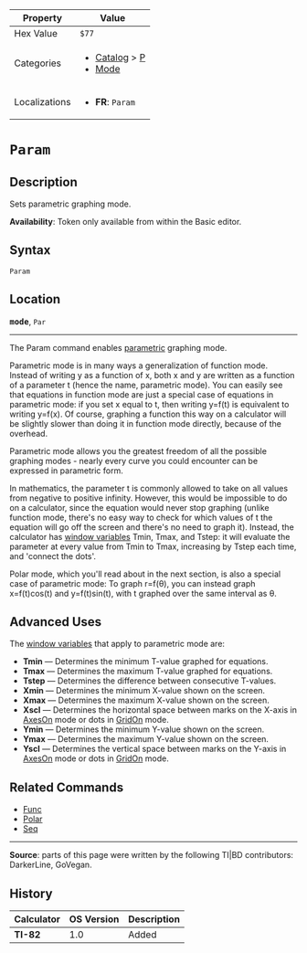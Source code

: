 | Property      | Value |
|---------------|-------|
| Hex Value     | `$77`|
| Categories    | <ul><li>[Catalog](<../categories/Catalog.md>) > [P](<../categories/Catalog.md#P>)</li><li>[Mode](<../categories/Mode.md>)</li></ul> |
| Localizations | <ul><li><b>FR</b>: `Param`</li></ul> |

# `Param`

## Description
Sets parametric graphing mode.


<b>Availability</b>: Token only available from within the Basic editor.

## Syntax
`Param`

## Location
<tt><kbd><b>mode</b></kbd></tt>, `Par`
<hr>

The Param command enables [parametric](graphing-mode#parametric) graphing mode.

Parametric mode is in many ways a generalization of function mode. Instead of writing y as a function of x, both x and y are written as a function of a parameter t (hence the name, parametric mode). You can easily see that equations in function mode are just a special case of equations in parametric mode: if you set x equal to t, then writing y=f(t) is equivalent to writing y=f(x). Of course, graphing a function this way on a calculator will be slightly slower than doing it in function mode directly, because of the overhead.

Parametric mode allows you the greatest freedom of all the possible graphing modes - nearly every curve you could encounter can be expressed in parametric form.

In mathematics, the parameter t is commonly allowed to take on all values from negative to positive infinity. However, this would be impossible to do on a calculator, since the equation would never stop graphing (unlike function mode, there's no easy way to check for which values of t the equation will go off the screen and there's no need to graph it). Instead, the calculator has [window variables](system-variables) Tmin, Tmax, and Tstep: it will evaluate the parameter at every value from Tmin to Tmax, increasing by Tstep each time, and 'connect the dots'.

Polar mode, which you'll read about in the next section, is also a special case of parametric mode: To graph r=f(θ), you can instead graph x=f(t)cos(t) and y=f(t)sin(t), with t graphed over the same interval as θ.

## Advanced Uses

The [window variables](system-variables#window) that apply to parametric mode are:

*   **Tmin** — Determines the minimum T-value graphed for equations.
*   **Tmax** — Determines the maximum T-value graphed for equations.
*   **Tstep** — Determines the difference between consecutive T-values.
*   **Xmin** — Determines the minimum X-value shown on the screen.
*   **Xmax** — Determines the maximum X-value shown on the screen.
*   **Xscl** — Determines the horizontal space between marks on the X-axis in [AxesOn](AxesOn.md) mode or dots in [GridOn](GridOn.md) mode.
*   **Ymin** — Determines the minimum Y-value shown on the screen.
*   **Ymax** — Determines the maximum Y-value shown on the screen.
*   **Yscl** — Determines the vertical space between marks on the Y-axis in [AxesOn](AxesOn.md) mode or dots in [GridOn](GridOn.md) mode.

## Related Commands

*   [Func](Func.md)
*   [Polar](Polar.md)
*   [Seq](Seq.md)

* * *

**Source**: parts of this page were written by the following TI|BD contributors: DarkerLine, GoVegan.

## History
| Calculator | OS Version | Description |
|------------|------------|-------------|
| <b>TI-82</b> | 1.0 | Added |


